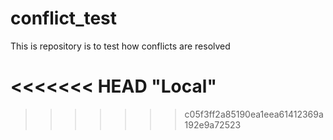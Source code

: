 # conflict_test

This is repository is to test how conflicts are resolved

<<<<<<< HEAD
"Local"
=======
>>>>>>> c05f3ff2a85190ea1eea61412369a192e9a72523
